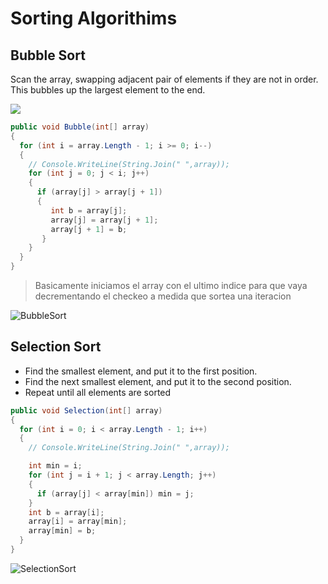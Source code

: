 # Sorting Algorithims

## Bubble Sort

Scan the array, swapping adjacent pair of elements if they are not in  order. This bubbles up the largest element to the end.

<img src="https://www.computersciencebytes.com/wp-content/uploads/2016/10/bubble_sort.png">

```c#
public void Bubble(int[] array)
{
  for (int i = array.Length - 1; i >= 0; i--)
  {
    // Console.WriteLine(String.Join(" ",array));
    for (int j = 0; j < i; j++)
    {
      if (array[j] > array[j + 1]) 
      {
         int b = array[j];
         array[j] = array[j + 1];
         array[j + 1] = b;
       }
    }
  }
}
```

> Basicamente iniciamos el array con el ultimo indice para que vaya decrementando el checkeo a medida que sortea una iteracion

![BubbleSort](https://i.stack.imgur.com/XNbE0.gif)

## Selection Sort

* Find the smallest element, and put it to the first position.
* Find the next smallest element, and put it to the second position.
* Repeat until all elements are sorted

```c#
public void Selection(int[] array)
{
  for (int i = 0; i < array.Length - 1; i++)
  {
    // Console.WriteLine(String.Join(" ",array));

    int min = i;
    for (int j = i + 1; j < array.Length; j++)
    {
      if (array[j] < array[min]) min = j;
    }
    int b = array[i];
    array[i] = array[min];
    array[min] = b;
  }
}
```

![SelectionSort](https://miro.medium.com/v2/resize:fit:1144/1*5WXRN62ddiM_Gcf4GDdCZg.gif)